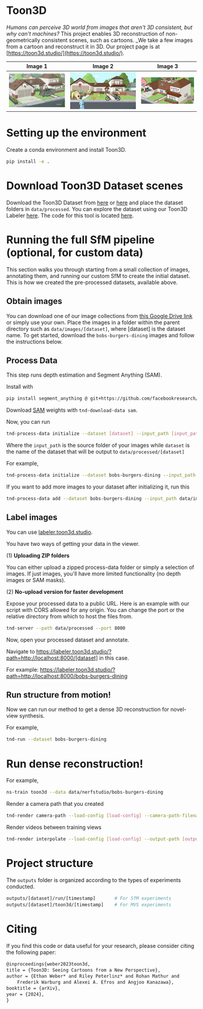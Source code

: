 # Toon3D

<i>Humans can perceive 3D world from images that aren't 3D consistent, but why can't machines?</i> This project enables 3D reconstruction of non-geometrically consistent scenes, such as cartoons. _We take a few images from a cartoon and reconstruct it in 3D. Our project page is at [https://toon3d.studio/](https://toon3d.studio/).

|   Image 1   |   Image 2   |   Image 3   |
| :------------------------: | :--------------------------: | :-------------------------: |
| ![](toon3d/assets/randm_left.jpeg) | ![](toon3d/assets/randm_center.jpeg) | ![](toon3d/assets/randm_right.jpeg) |

# Setting up the environment

Create a conda environment and install Toon3D.

```bash
pip install -e .
```

# Download Toon3D Dataset scenes

Download the Toon3D Dataset from [here](https://huggingface.co/datasets/ethanweber/toon3d-dataset) or [here](https://github.com/ethanweber/toon3d-dataset) and place the dataset folders in `data/processed`. You can explore the dataset using our Toon3D Labeler [here](https://labeler.toon3d.studio/). The code for this tool is located [here](https://github.com/ethanweber/toon3d-labeler).

# Running the full SfM pipeline (optional, for custom data)

This section walks you through starting from a small collection of images, annotating them, and running our custom SfM to create the initial dataset. This is how we created the pre-processed datasets, available above.

## Obtain images

You can download one of our image collections from [this Google Drive link](https://drive.google.com/drive/folders/11ogFtOOBB-UIq6seMukYncqqFacxBn5-?usp=drive_link) or simply use your own. Place the images in a folder within the parent directory such as `data/images/[dataset]`, where [dataset] is the dataset name. To get started, download the `bobs-burgers-dining` images and follow the instructions below.

## Process Data

This step runs depth estimation and Segment Anything (SAM).

Install with 

```bash
pip install segment_anything @ git+https://github.com/facebookresearch/segment-anything.git
```

Download [SAM](https://github.com/facebookresearch/segment-anything) weights with `tnd-download-data sam`.

Now, you can run

```bash
tnd-process-data initialize --dataset [dataset] --input_path [input_path]
```

Where the `input_path` is the source folder of your images while `dataset` is the name of the dataset that will be output to `data/processed/[dataset]`

For example,

```bash
tnd-process-data initialize --dataset bobs-burgers-dining --input_path data/images/bobs-burgers-dining
```

If you want to add more images to your dataset after initializing it, run this

```bash
tnd-process-data add --dataset bobs-burgers-dining --input_path data/images/more-bobs-burgers-dining-photos
```

## Label images

You can use [labeler.toon3d.studio](https://labeler.toon3d.studio/).

You have two ways of getting your data in the viewer.

(1) **Uploading ZIP folders**

You can either upload a zipped process-data folder or simply a selection of images. If just images, you'll have more limited functionality (no depth images or SAM masks).

(2) **No-upload version for faster development**

Expose your processed data to a public URL. Here is an example with our script with CORS allowed for any origin. You can change the port or the relative directory from which to host the files from.

```bash
tnd-server --path data/processed --port 8000
```

Now, open your processed dataset and annotate.

Navigate to https://labeler.toon3d.studio/?path=http://localhost:8000/[dataset] in this case.

For example: https://labeler.toon3d.studio/?path=http://localhost:8000/bobs-burgers-dining

## Run structure from motion!

Now we can run our method to get a dense 3D reconstruction for novel-view synthesis.

For example,

```bash
tnd-run --dataset bobs-burgers-dining
```

# Run dense reconstruction!

For example,

```bash
ns-train toon3d --data data/nerfstudio/bobs-burgers-dining
```

Render a camera path that you created

```bash
tnd-render camera-path --load-config [load-config] --camera-path-filename [camera-path-filename] --output-path [output-path].mp4
```

Render videos between training views

```bash
tnd-render interpolate --load-config [load-config] --output-path [output-path]
```

# Project structure

The `outputs` folder is organized according to the types of experiments conducted.

```bash
outputs/[dataset]/run/[timestamp]       # For SfM experiments
outputs/[dataset]/toon3d/[timestamp]    # For MVS experiments
```

# Citing

If you find this code or data useful for your research, please consider citing the following paper:

    @inproceedings{weber2023toon3d,
    title = {Toon3D: Seeing Cartoons from a New Perspective},
    author = {Ethan Weber* and Riley Peterlinz* and Rohan Mathur and
        Frederik Warburg and Alexei A. Efros and Angjoo Kanazawa},
    booktitle = {arXiv},
    year = {2024},
    }
